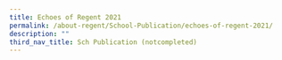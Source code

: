 ```yaml
---
title: Echoes of Regent 2021
permalink: /about-regent/School-Publication/echoes-of-regent-2021/
description: ""
third_nav_title: Sch Publication (notcompleted)
---
```


